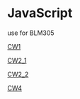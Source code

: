 # JavaScript
use for BLM305

[CW1](https://elanurguduk.github.io/JavaScript/Pie%20Chart.html)

[CW2_1](https://elanurguduk.github.io/JavaScript/ConvertFrom.html)

[CW2_2](https://elanurguduk.github.io/JavaScript/Counting.html)

[CW4](https://elanurguduk.github.io/JavaScript/CW4.html)
